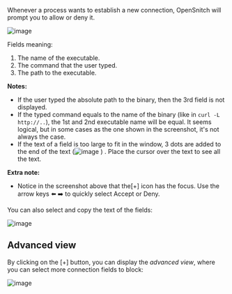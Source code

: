 Whenever a process wants to establish a new connection, OpenSnitch will prompt you to allow or deny it.

![image](https://user-images.githubusercontent.com/2742953/124111463-9b7cca00-da69-11eb-8a15-bf2f61e18f66.png)

Fields meaning:

1. The name of the executable.
2. The command that the user typed.
3. The path to the executable.

**Notes:**

- If the user typed the absolute path to the binary, then the 3rd field is not displayed.
- If the typed command equals to the name of the binary (like in `curl -L http://..`), the 1st and 2nd executable name will be equal. It seems logical, but in some cases as the one shown in the screenshot, it's not always the case.
- If the text of a field is too large to fit in the window, 3 dots are added to the end of the text (![image](https://user-images.githubusercontent.com/2742953/124112656-cc113380-da6a-11eb-9c04-1f8d61059320.png)
) . Place the cursor over the text to see all the text.

**Extra note:**
- Notice in the screenshot above that the[+] icon has the focus. Use the arrow keys ⬅️ ➡️ to quickly select Accept or Deny.

You can also select and copy the text of the fields:

![image](https://user-images.githubusercontent.com/2742953/126013032-fe8dc76c-e4d0-45eb-b4d7-9ea973969778.png)


Advanced view
---

By clicking on the [+] button, you can display the _advanced view_, where you can select more connection fields to block:

![image](https://user-images.githubusercontent.com/2742953/124111547-b4857b00-da69-11eb-963b-cf32c6bdc3df.png)
